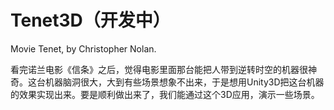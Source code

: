 # Tenet3D（开发中）

Movie Tenet, by Christopher Nolan.

看完诺兰电影《信条》之后，觉得电影里面那台能把人带到逆转时空的机器很神奇。这台机器脑洞很大，大到有些场景想象不出来，于是想用Unity3D把这台机器的效果实现出来。要是顺利做出来了，我们能通过这个3D应用，演示一些场景。


